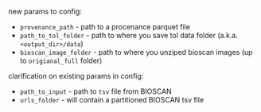 new params to config:
- `provenance_path` - path to a procenance parquet file
- `path_to_tol_folder` - path to where you save tol data folder (a.k.a. `<output_dir>/data`)
- `bioscan_image_folder` - path to where you unziped bioscan images (up to `origianal_full` folder)

clarification on existing params in config:
- `path_to_input` - path to `tsv` file from BIOSCAN
- `urls_folder` - will contain a partitioned BIOSCAN tsv file